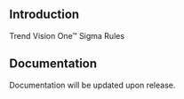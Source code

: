 ## Introduction

Trend Vision One™ Sigma Rules

## Documentation

Documentation will be updated upon release.